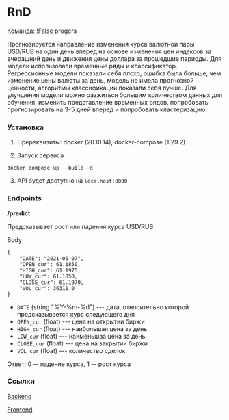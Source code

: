 # RnD

Команда: !False progers

Прогнозируется направление изменения курса валютной пары USD/RUB на один день вперед на основе изменения цен индексов за вчерашний день и движения цены доллара за прошедшие периоды. Для модели использовали временные ряды и классификатор. Регрессионные модели показали себя плохо, ошибка была больше, чем изменение цены валюты за день, модель не имела прогнозной ценности, алгоритмы классификации показали себя лучше. Для улучшения модели можно разжиться большим количеством данных для обучения, изменить представление временных рядов, попробовать прогнозировать на 3-5 дней вперед и попробовать кластеризацию.

### Установка

1. Пререквизиты: docker (20.10.14), docker-compose (1.29.2)

2. Запуск сервиса
```
docker-compose up --build -d
```

3. API будет доступно на `localhost:8080`

### Endpoints

**/predict**

Предсказывает рост или падения курса USD/RUB

Body
```
{
    "DATE": "2021-05-07",
    "OPEN_cur": 61.1850,
    "HIGH_cur": 61.1975,
    "LOW_cur": 61.1850,
    "CLOSE_cur": 61.1970,
    "VOL_cur": 36311.0
}
```

- `DATE` (string "%Y-%m-%d") --- дата, относительно которой предсказывается курс следующего дня
- `OPEN_cur` (float) --- цена на открытии биржи
- `HIGH_cur` (float) --- наибольшая цена за день
- `LOW_cur` (float) --- наименьшаа цена за день
- `CLOSE_cur` (float) --- цена на закрытии биржи
- `VOL_cur` (float) --- количество сделок


Ответ: 0 -- падение курса, 1 -- рост курса


### Ссылки

[Backend](https://github.com/tutkarma/scb-nfp-backend)

[Frontend]()